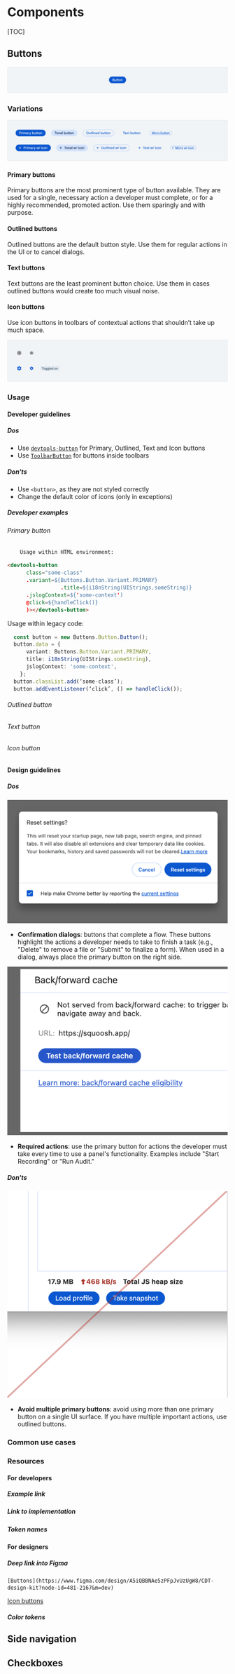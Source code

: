 
# Components

[TOC]

## Buttons


![Button component](images/button-screenshot.png)

### Variations


![Text button variations](images/button-text-variations.png)

#### Primary buttons

Primary buttons are the most prominent type of button available. They are used for a single, necessary action a developer must complete, or for a highly recommended, promoted action. Use them sparingly and with purpose.
#### Outlined buttons

Outlined buttons are the default button style. Use them for regular actions in the UI or to cancel dialogs.

#### Text buttons
Text buttons are the least prominent button choice. Use them in cases outlined buttons would create too much visual noise.

#### Icon buttons
Use icon buttons in toolbars of contextual actions that shouldn’t take up much space.


![Icon button variations](images/button-icon-variations.png)

### Usage
#### Developer guidelines
##### Dos
* Use [`devtools-button`]() for Primary, Outlined, Text and Icon buttons
* Use [`ToolbarButton`]() for buttons inside toolbars

##### Don'ts
* Use `<button>`, as they are not styled correctly
* Change the default color of icons (only in exceptions)

##### Developer examples

###### Primary button
		Usage within HTML environment:
```html
<devtools-button
      class="some-class"
      .variant=${Buttons.Button.Variant.PRIMARY}
                 .title=${i18nString(UIStrings.someString)}
      .jslogContext=${'some-context')
      @click=${handleClick()}
      )></devtools-button>
```

Usage within legacy code:
```ts
  const button = new Buttons.Button.Button();
  button.data = {
      variant: Buttons.Button.Variant.PRIMARY,
      title: i18nString(UIStrings.someString),
      jslogContext: 'some-context',
    };
  button.classList.add(‘some-class’);
  button.addEventListener(‘click’, () => handleClick());

```
###### Outlined button
###### Text button
###### Icon button

#### Design guidelines
##### Dos
 ![Confirmation Dialog Use](images/button-confirmation-dialog.png)
 * **Confirmation dialogs**: buttons that complete a flow.
  These buttons highlight the actions a developer needs to take to finish a
  task (e.g., "Delete" to remove a file or "Submit" to finalize a form).
  When used in a dialog, always place the primary button on the right side.

 ![Required Action Use](images/button-required-action.png)
 * **Required actions**: use the primary button for actions the developer
   must take every time to use a panel's functionality. Examples include "Start Recording" or "Run Audit."

##### Don'ts
 ![Multiple Primary](images/button-multiple-primary.png)
 * **Avoid multiple primary buttons**: avoid using more than one primary button on a single UI surface. If you have multiple important actions, use outlined buttons.

### Common use cases

### Resources

#### For developers

##### Example link
##### Link to implementation

##### Token names

#### For designers

##### Deep link into Figma
	[Buttons](https://www.figma.com/design/A5iQBBNAe5zPFpJvUzUgW8/CDT-design-kit?node-id=481-2167&m=dev)
[Icon buttons](https://www.figma.com/design/A5iQBBNAe5zPFpJvUzUgW8/CDT-design-kit?node-id=571-616&m=dev)

##### Color tokens

## Side navigation

## Checkboxes



